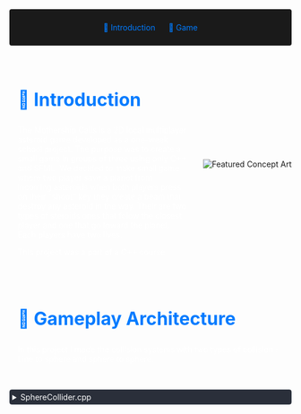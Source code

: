 <!-- Summary Section with Navigation -->

<div style="background:rgb(26, 26, 26); padding: 1.5rem; margin-bottom: 2rem; border-radius: 4px; text-align: center;">
<a href="#introduction" style="color: #007bff; text-decoration: none; margin: 0 10px;">🌟 Introduction </a>
<a href="#game" style="color: #007bff; text-decoration: none; margin: 0 10px;">👾 Game </a>

</div>

<!-- Main Content with Anchor -->
<div id="introduction" style="display: flex; align-items: center; margin: 2rem 0;">
    <div style="flex: 1; padding: 0 15px; color: #fff;">
        <h2 style="font-size: 2rem; color: #007bff;">🌟 Introduction</h2>
        <p>
            The Mothership Calls is a 2D local multiplayer asteroid game developed as a one-week school project. The purpose was to create a small game in groups of three using only C++ and SFML. We decided to make small game where two player save a planet from incoming asteroids when both players press on their "shoot" key they create a beam that destroy any asteroid in the way. Their are two types of steroids ones that folow the closest player and one that go toward the planet. Each players have two lives.
        </p>
        <p>
            This project was a part of a C++ course 
        </p>
    </div>
    <img src="https://i.imgur.com/2ldxkpv.png" 
         alt="Featured Concept Art" 
         style="margin-left: 12px;">
</div>


<div id="game" style="display: flex; align-items: center; margin: 2rem 0;">
    <div style="flex: 1; padding: 0 15px; color: #fff;">
        <h2 style="font-size: 2rem; color: #007bff;">👾 Gameplay Architecture</h2>
        <p>
            In this project I made the collision systems with two types of collision : Line to sphere and sphere to sphere. 
        </p>
    </div>
</div>

<div>
<details style="margin: 10px 0; border: 1px solid #3d4450; border-radius: 4px;">
    <summary style="cursor: pointer; padding: 4px; background-color: #2a2f3a; color: #fff;">
        SphereCollider.cpp
    </summary>
    <div style="background-color: #1a1a1a; border-radius: 0 0 4px 4px;">
<div>

    SphereCollider::SphereCollider(sf::Vector2f& pos, float rad)
    {
        position = &pos;
        radius = rad;
    }

    bool SphereCollider::CheckCollision(SphereCollider collider)
    {
        return sqrtf(powf(collider.position->x - position->x, 2.0f) + powf(collider.position->y - position->y, 2.0f)) <= collider.radius + radius;
    }

    bool SphereCollider::CheckCollision(sf::Vector2f point)
    {
        return sqrtf(powf(point.x - position->x, 2.0f) + powf(point.y - position->y, 2.0f)) <= radius;
    }

    bool SphereCollider::CheckCollision(LineCollider collider)
    {
        if (CheckCollision(*collider.a) || CheckCollision(*collider.b))
        {
            return true;
        }
        else
        {
            float lineLength = sqrtf(powf(collider.a->x - collider.b->x, 2.0f) + powf(collider.a->y - collider.b->y, 2.0f));
            float dot = (((position->x - collider.a->x) * (collider.b->x - collider.a->x)) + ((position->y - collider.a->y) * (collider.b->y - collider.a->y)) ) / pow(lineLength, 2);
            sf::Vector2f closest = sf::Vector2f(collider.a->x + (dot * (collider.b->x - collider.a->x)), collider.a->y + (dot * (collider.b->y - collider.a->y)));
            
            
            if (!CheckCollision(closest))
            {
                return false;
            }
            else if(sqrtf(powf(collider.a->x - closest.x, 2.0f) + powf(collider.a->y - closest.y, 2.0f)) + sqrtf(powf(collider.b->x - closest.x, 2.0f) + powf(collider.b->y - closest.y, 2.0f)) == sqrtf(powf(collider.a->x - collider.b->x, 2.0f) + powf(collider.a->y - collider.b->y, 2.0f)))
            {
                return true;
            }
        }
    }

</div>
        </div>
</div>